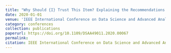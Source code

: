 ```yaml
---
title: "Why Should {I} Trust This Item? Explaining the Recommendations of any Model"
date: 2020-01-01
venue: 'IEEE International Conference on Data Science and Advanced Analytics, DSAA'
category: conferences
collection: publications
paperurl: https://doi.org/10.1109/DSAA49011.2020.00067
permalink: 
citation: IEEE International Conference on Data Science and Advanced Analytics, DSAA.
---
```

